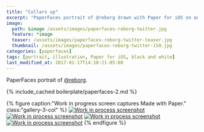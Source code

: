 ```yaml
---
title: "Collars up"
excerpt: "PaperFaces portrait of @reborg drawn with Paper for iOS on an iPad."
image: 
  path: &image /assets/images/paperfaces-reborg-twitter.jpg 
  feature: *image
  teaser: /assets/images/paperfaces-reborg-twitter-teaser.jpg
  thumbnail: /assets/images/paperfaces-reborg-twitter-150.jpg
categories: [paperfaces]
tags: [portrait, illustration, Paper for iOS, black and white]
last_modified_at: 2017-01-17T14:10:21-05:00
---
```


PaperFaces portrait of [@reborg](https://twitter.com/reborg).

{% include_cached boilerplate/paperfaces-2.md %}

{% figure caption:"Work in progress screen captures Made with Paper." class:"gallery-3-col" %}
[![Work in process screenshot](/assets/images/paperfaces-reborg-process-1-600.jpg)](/assets/images/paperfaces-reborg-process-1-lg.jpg)
[![Work in process screenshot](/assets/images/paperfaces-reborg-process-2-600.jpg)](/assets/images/paperfaces-reborg-process-2-lg.jpg)
[![Work in process screenshot](/assets/images/paperfaces-reborg-process-3-600.jpg)](/assets/images/paperfaces-reborg-process-3-lg.jpg)
[![Work in process screenshot](/assets/images/paperfaces-reborg-process-4-600.jpg)](/assets/images/paperfaces-reborg-process-4-lg.jpg)
{% endfigure %}
